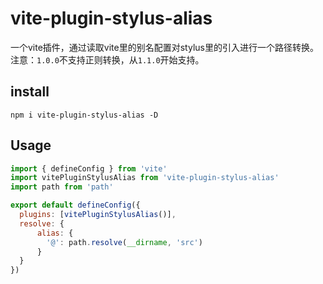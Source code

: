 # vite-plugin-stylus-alias

一个vite插件，通过读取vite里的别名配置对stylus里的引入进行一个路径转换。注意：`1.0.0`不支持正则转换，从`1.1.0`开始支持。


## install
```
npm i vite-plugin-stylus-alias -D
```

## Usage
``` js
import { defineConfig } from 'vite'
import vitePluginStylusAlias from 'vite-plugin-stylus-alias'
import path from 'path'

export default defineConfig({
  plugins: [vitePluginStylusAlias()],
  resolve: {
      alias: {
        '@': path.resolve(__dirname, 'src')
      }
  }
})
```